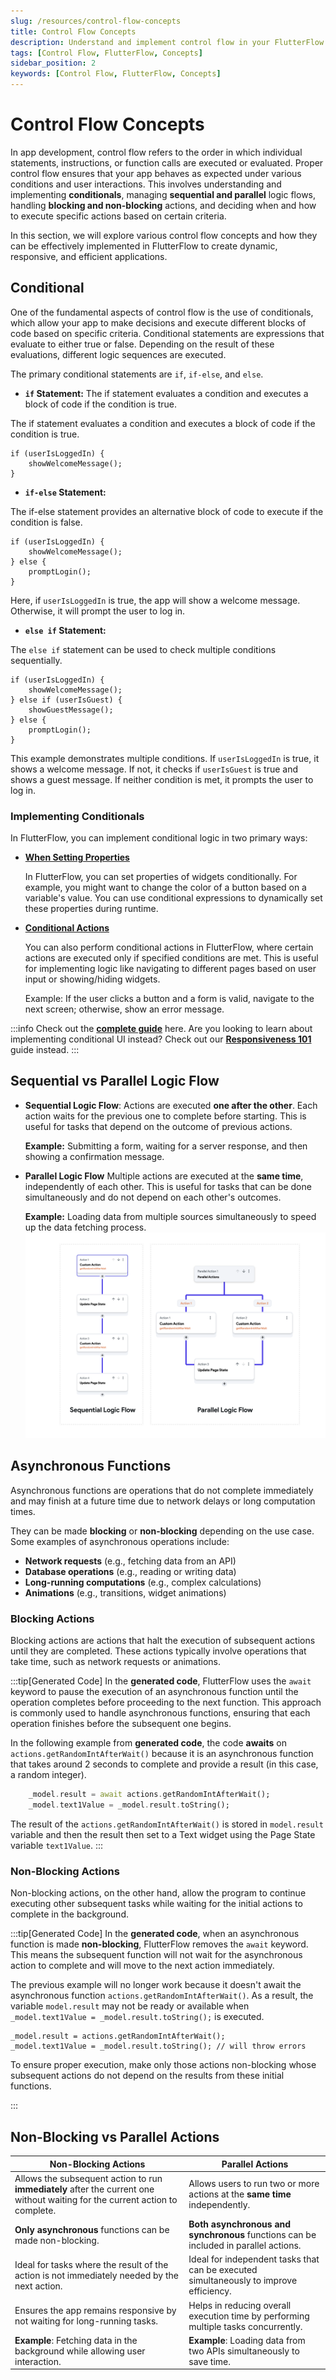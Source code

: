 ```yaml
---
slug: /resources/control-flow-concepts
title: Control Flow Concepts
description: Understand and implement control flow in your FlutterFlow app to manage the execution of statements, instructions, and function calls under various conditions.
tags: [Control Flow, FlutterFlow, Concepts]
sidebar_position: 2
keywords: [Control Flow, FlutterFlow, Concepts]
---
```



# Control Flow Concepts

In app development, control flow refers to the order in which individual statements,
instructions, or function calls are executed or evaluated. Proper control flow ensures that your
app behaves as expected under various conditions and user interactions. This involves
understanding and implementing **conditionals**, managing **sequential and parallel** logic
flows, handling **blocking and non-blocking** actions, and deciding when and how to execute
specific actions based on certain criteria.

In this section, we will explore various control flow concepts and how they can be effectively
implemented in FlutterFlow to create dynamic, responsive, and efficient applications.

## Conditional

One of the fundamental aspects of control flow is the use of conditionals, which allow your app
to make decisions and execute different blocks of code based on specific criteria. Conditional
statements are expressions that evaluate to either true or false. Depending on the result of
these evaluations, different logic sequences are executed.

The primary conditional statements are `if`, `if-else`, and `else`.

- **`if` Statement:** The if statement evaluates a condition and executes a block of code if the condition is true.

The if statement evaluates a condition and executes a block of code if the condition is true.


<!---TODO show diagram here --->

```
if (userIsLoggedIn) {
    showWelcomeMessage();
}
```

- **`if-else` Statement:**

The if-else statement provides an alternative block of code to execute if the condition is false.

```
if (userIsLoggedIn) {
    showWelcomeMessage();
} else {
    promptLogin();
}
```

Here, if `userIsLoggedIn` is true, the app will show a welcome message. Otherwise, it will prompt the user to log in.

<p></p>

- **`else if` Statement:**

The `else if` statement can be used to check multiple conditions sequentially.
```
if (userIsLoggedIn) {
    showWelcomeMessage();
} else if (userIsGuest) {
    showGuestMessage();
} else {
    promptLogin();
}
```

This example demonstrates multiple conditions. If `userIsLoggedIn` is true, it shows a welcome message. If not, it checks if `userIsGuest` is true and shows a guest message. If neither condition is met, it prompts the user to log in.

<!--- TODO Diagram for Conditionals --->

### Implementing Conditionals
In FlutterFlow, you can implement conditional logic in two primary ways: 

- **[When Setting Properties](functions/conditional-logic.md#setting-widget-properties-with-conditional-logic)**

    In FlutterFlow, you can set properties of widgets conditionally. For example, you might want to change the color of a button based on a variable's value. You can use conditional expressions to dynamically set these properties during runtime.

- **[Conditional Actions](functions/conditional-logic.md#conditional-actions)**

  You can also perform conditional actions in FlutterFlow, where certain actions are executed 
  only if specified conditions are met. This is useful for implementing logic like 
  navigating to different pages based on user input or showing/hiding widgets.

  Example: If the user clicks a button and a form is valid, navigate to the next screen; otherwise, show an error message.

:::info 
Check out the [**complete guide**](functions/conditional-logic.md) here. Are you looking to learn about implementing conditional UI instead? Check out our **[Responsiveness 101](#)** guide instead. 
:::

## Sequential vs Parallel Logic Flow

- **Sequential Logic Flow**:
  Actions are executed **one after the other**. Each action waits for the 
previous one to complete before starting. This is useful for tasks that depend on the outcome of previous actions. 

  **Example:** Submitting a form, waiting for a server response, and then showing a confirmation message.


- **Parallel Logic Flow**
  Multiple actions are executed at the **same time**, independently of each 
other. This is useful for tasks that can be done simultaneously and do not depend on each other's outcomes.
  
  **Example:** Loading data from multiple sources simultaneously to speed up the data fetching process.
![parallel-sequential.png](functions/img/parallel-sequential.png)
## Asynchronous Functions

Asynchronous functions are operations that do not complete immediately and may finish at a
future time due to network delays or long computation times.

They can be made **blocking** or **non-blocking** depending on the use case. Some examples of asynchronous operations include:

- **Network requests** (e.g., fetching data from an API)
- **Database operations** (e.g., reading or writing data)
- **Long-running computations** (e.g., complex calculations)
- **Animations** (e.g., transitions, widget animations)

### Blocking Actions

Blocking actions are actions that halt the execution of subsequent actions until they are completed. These actions typically involve operations that take time, such as network requests or animations.

:::tip[Generated Code]
In the **generated code**, FlutterFlow uses the `await` keyword to pause the execution of an 
asynchronous function until the operation completes before proceeding to the next 
function. This approach is commonly used to handle asynchronous functions, ensuring that each operation finishes before the subsequent one begins.

In the following example from **generated code**, the code **awaits** on `actions.getRandomIntAfterWait()` because it is an asynchronous function that takes around 2 seconds to complete and provide a result (in this case, a random integer). 
```dart
    _model.result = await actions.getRandomIntAfterWait();
    _model.text1Value = _model.result.toString();
```

The result of the `actions.getRandomIntAfterWait()` is stored in `model.result` variable and 
then the result then set to a Text widget using the Page State variable `text1Value`.
:::


### Non-Blocking Actions
Non-blocking actions, on the other hand, allow the program to continue executing other 
subsequent tasks while waiting for the initial actions to complete in the background. 

:::tip[Generated Code]
In the **generated code**, when an asynchronous function is made **non-blocking**, FlutterFlow removes the `await` keyword. This means the subsequent function will not wait for the asynchronous action to complete and will move to the next action immediately.

The previous example will no longer work because it doesn't await the asynchronous function 
`actions.getRandomIntAfterWait()`. As a result, the variable `model.result` may not be 
ready or available when `_model.text1Value = _model.result.toString();` is executed.

```
_model.result = actions.getRandomIntAfterWait();
_model.text1Value = _model.result.toString(); // will throw errors
```

To ensure proper execution, make only those actions non-blocking whose subsequent actions do not depend on the results from these initial functions.

:::


## Non-Blocking vs Parallel Actions

| Non-Blocking Actions                                                   | Parallel Actions                                                                      |
|------------------------------------------------------------------------|---------------------------------------------------------------------------------------|
| Allows the subsequent action to run **immediately** after the current one without waiting for the current action to complete. | Allows users to run two or more actions at the **same time** independently.               |
| **Only asynchronous** functions can be made non-blocking.                  | **Both asynchronous and synchronous** functions can be included in parallel actions.      |
| Ideal for tasks where the result of the action is not immediately needed by the next action. | Ideal for independent tasks that can be executed simultaneously to improve efficiency. |
| Ensures the app remains responsive by not waiting for long-running tasks. | Helps in reducing overall execution time by performing multiple tasks concurrently.   |
| **Example**: Fetching data in the background while allowing user interaction. | **Example**: Loading data from two APIs simultaneously to save time.                     |


